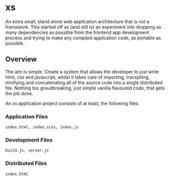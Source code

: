 # xs
An extra small, stand alone web application architecture that is not a framework. This started off as (and still is) an experiment into dropping as many dependencies as possible from the frontend app development process and trying to make any compiled application code, as portable as possible.

## Overview

The aim is simple. Create a system that allows the developer to _just_ write html, css and javascript, whilst it takes care of importing, transpiling, minifying and concatenating all of the source code into a single distributed file. Nothing too groudbreaking, just simple vanilla flavoured code, that gets the job done.

An xs application project consists of at least, the following files:

### Application Files 
```
index.html, index.scss, index.js
```
### Development Files 
```
build.js, server.js
```

### Distributed Files 
```
index.html
```

